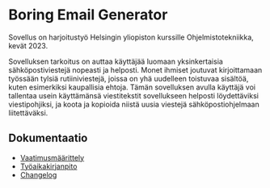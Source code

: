 # Boring Email Generator

Sovellus on harjoitustyö Helsingin yliopiston kurssille Ohjelmistotekniikka, kevät 2023.

Sovelluksen tarkoitus on auttaa käyttäjää luomaan yksinkertaisia sähköpostiviestejä nopeasti ja helposti.
Monet ihmiset joutuvat kirjoittamaan työssään tylsiä rutiiniviestejä, joissa on yhä uudelleen toistuvaa sisältöä, kuten esimerkiksi kaupallisia ehtoja. 
Tämän sovelluksen avulla käyttäjä voi tallentaa usein käyttämänsä viestitekstit sovellukseen helposti löydettäviksi viestipohjiksi, ja koota ja kopioida niistä uusia viestejä sähköpostiohjelmaan liitettäväksi.

## Dokumentaatio
- [Vaatimusmäärittely](./BoringEmailGenerator/dokumentaatio/vaatimusmaarittely.md)
- [Työaikakirjanpito](./BoringEmailGenerator/dokumentaatio/tuntikirjanpito.md)
- [Changelog](./BoringEmailGenerator/dokumentaatio/Changelog.md)
